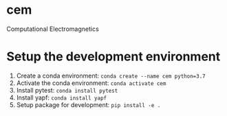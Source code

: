 # cem
Computational Electromagnetics

# Setup the development environment
1. Create a conda environment: `conda create --name cem python=3.7`
1. Activate the conda environment: `conda activate cem`
1. Install pytest: `conda install pytest`
1. Install yapf: `conda install yapf`
1. Setup package for development: `pip install -e .`

